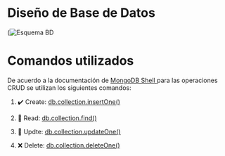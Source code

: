# Diseño de Base de Datos

(![Esquema BD](https://user-images.githubusercontent.com/77408569/143257801-dbdb7895-35d1-4905-8117-e30aafd3afa8.png)



# Comandos utilizados 

De acuerdo a la documentación de [MongoDB Shell ](https://docs.mongodb.com/mongodb-shell/run-commands/) para las operaciones CRUD se utilizan los siguientes comandos:

1. :heavy_check_mark: Create: [db.collection.insertOne()](https://docs.mongodb.com/mongodb-shell/crud/insert/)

2. :page_with_curl: Read:  [db.collection.find()](https://docs.mongodb.com/mongodb-shell/crud/read/)

3. :bookmark_tabs: Updte: [db.collection.updateOne()](https://docs.mongodb.com/mongodb-shell/crud/update/)

4. :x: Delete: [db.collection.deleteOne()](https://docs.mongodb.com/mongodb-shell/crud/delete/)



